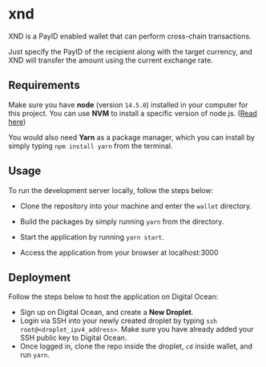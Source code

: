 # xnd

XND is a PayID enabled wallet that can perform cross-chain transactions.

Just specify the PayID of the recipient along with the target currency, and XND will transfer the amount using the current exchange rate.

## Requirements

Make sure you have **node** (version `14.5.0`) installed in your computer for this project. You can use **NVM** to install a specific version of node.js. ([Read here](https://github.com/nvm-sh/nvm#usage))

You would also need **Yarn** as a package manager, which you can install by simply typing `npm install yarn` from the terminal.

## Usage

To run the development server locally, follow the steps below:

- Clone the repository into your machine and enter the `wallet` directory.

- Build the packages by simply running `yarn` from the directory.

- Start the application by running `yarn start`.

- Access the application from your browser at localhost:3000

## Deployment

Follow the steps below to host the application on Digital Ocean:
- Sign up on Digital Ocean, and create a **New Droplet**.
- Login via SSH into your newly created droplet by typing `ssh root@<droplet_ipv4_address>`. Make sure you have already added your SSH public key to Digital Ocean.
- Once logged in, clone the repo inside the droplet, `cd` inside wallet, and run `yarn`.